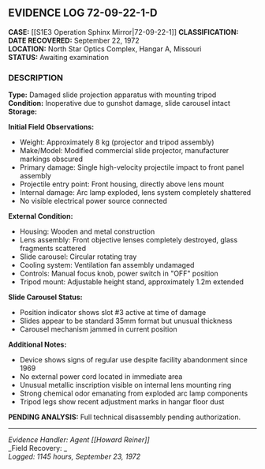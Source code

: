 ## EVIDENCE LOG 72-09-22-1-D

**CASE:** [[S1E3 Operation Sphinx Mirror|72-09-22-1]] 
**CLASSIFICATION:**   
**DATE RECOVERED:** September 22, 1972  
**LOCATION:** North Star Optics Complex, Hangar A, Missouri  
**STATUS:** Awaiting examination

### DESCRIPTION
**Type:** Damaged slide projection apparatus with mounting tripod  
**Condition:** Inoperative due to gunshot damage, slide carousel intact  
**Storage:** 

**Initial Field Observations:**
- Weight: Approximately 8 kg (projector and tripod assembly)
- Make/Model: Modified commercial slide projector, manufacturer markings obscured
- Primary damage: Single high-velocity projectile impact to front panel assembly
- Projectile entry point: Front housing, directly above lens mount
- Internal damage: Arc lamp exploded, lens system completely shattered
- No visible electrical power source connected

**External Condition:**
- Housing: Wooden and metal construction
- Lens assembly: Front objective lenses completely destroyed, glass fragments scattered
- Slide carousel: Circular rotating tray
- Cooling system: Ventilation fan assembly undamaged
- Controls: Manual focus knob, power switch in "OFF" position
- Tripod mount: Adjustable height stand, approximately 1.2m extended

**Slide Carousel Status:**
- Position indicator shows slot #3 active at time of damage
- Slides appear to be standard 35mm format but unusual thickness
- Carousel mechanism jammed in current position

**Additional Notes:**
- Device shows signs of regular use despite facility abandonment since 1969
- No external power cord located in immediate area
- Unusual metallic inscription visible on internal lens mounting ring
- Strong chemical odor emanating from exploded arc lamp components
- Tripod legs show recent adjustment marks in hangar floor dust

**PENDING ANALYSIS:** Full technical disassembly pending authorization.

---

_Evidence Handler: Agent [[Howard Reiner]]_  
_Field Recovery: _  
_Logged: 1145 hours, September 23, 1972_